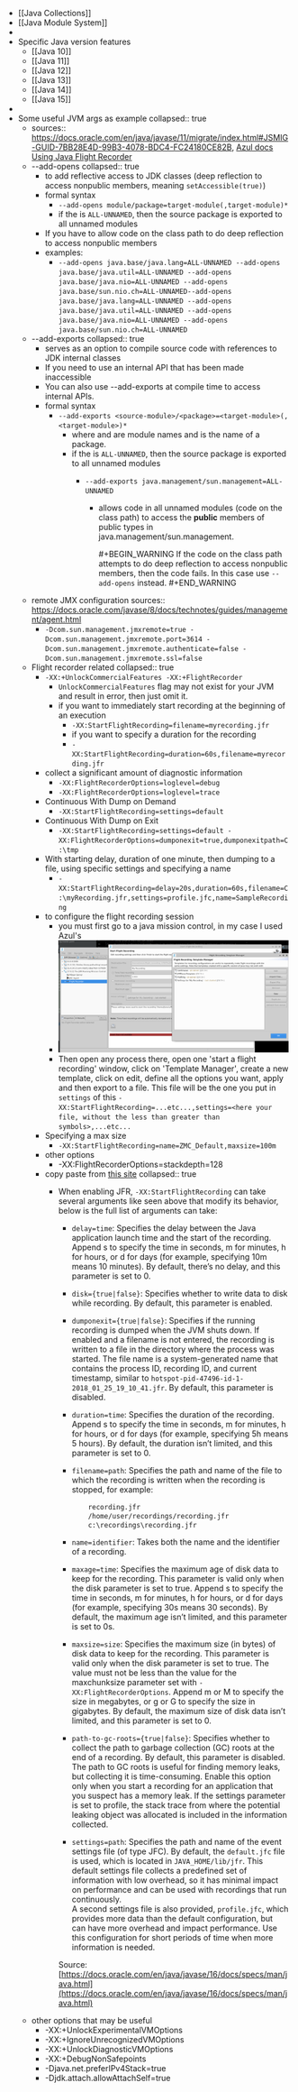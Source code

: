 - [[Java Collections]]
- [[Java Module System]]
-
- Specific Java version features
	- [[Java 10]]
	- [[Java 11]]
	- [[Java 12]]
	- [[Java 13]]
	- [[Java 14]]
	- [[Java 15]]
-
- Some useful JVM args as example
  collapsed:: true
	- sources:: https://docs.oracle.com/en/java/javase/11/migrate/index.html#JSMIG-GUID-7BB28E4D-99B3-4078-BDC4-FC24180CE82B, [Azul docs Using Java Flight Recorder](https://docs.azul.com/prime/Java-Flight-Recorder)
	- --add-opens
	  collapsed:: true
		- to add reflective access to JDK classes (deep reflection to access nonpublic members, meaning `setAccessible(true)`)
		- formal syntax
			- `--add-opens module/package=target-module(,target-module)*`
			- if the <target-module> is `ALL-UNNAMED`, then the source package is exported to all unnamed modules
		- If you have to allow code on the class path to do deep reflection to access nonpublic members
		- examples:
			- `--add-opens java.base/java.lang=ALL-UNNAMED --add-opens java.base/java.util=ALL-UNNAMED --add-opens java.base/java.nio=ALL-UNNAMED --add-opens java.base/sun.nio.ch=ALL-UNNAMED--add-opens java.base/java.lang=ALL-UNNAMED --add-opens java.base/java.util=ALL-UNNAMED --add-opens java.base/java.nio=ALL-UNNAMED --add-opens java.base/sun.nio.ch=ALL-UNNAMED`
	- --add-exports
	  collapsed:: true
		- serves as an option to compile source code with references to JDK internal classes
		- If you need to use an internal API that has been made inaccessible
		- You can also use --add-exports at compile time to access internal APIs.
		- formal syntax
			- `--add-exports <source-module>/<package>=<target-module>(,<target-module>)*`
				- where <source-module> and <target-module> are module names and <package> is the name of a package.
				- if the <target-module> is `ALL-UNNAMED`, then the source package is exported to all unnamed modules
					- `--add-exports java.management/sun.management=ALL-UNNAMED`
						- allows code in all unnamed modules (code on the class path) to access the **public** members of public types in java.management/sun.management.
						  
						  #+BEGIN_WARNING
						  If the code on the class path attempts to do deep reflection to access nonpublic members, then the code fails. In this case use `--add-opens` instead.
						  #+END_WARNING
	- remote JMX configuration
	  sources:: https://docs.oracle.com/javase/8/docs/technotes/guides/management/agent.html
		- `-Dcom.sun.management.jmxremote=true -Dcom.sun.management.jmxremote.port=3614 -Dcom.sun.management.jmxremote.authenticate=false -Dcom.sun.management.jmxremote.ssl=false`
	- Flight recorder related
	  collapsed:: true
		- `-XX:+UnlockCommercialFeatures -XX:+FlightRecorder`
			- `UnlockCommercialFeatures` flag may not exist for your JVM and result in error, then just omit it.
			- if you want to immediately start recording at the beginning of an execution
				- `-XX:StartFlightRecording=filename=myrecording.jfr`
				- if you want to specify a duration for the recording
				- `-XX:StartFlightRecording=duration=60s,filename=myrecording.jfr`
		- collect a significant amount of diagnostic information
			- `-XX:FlightRecorderOptions=loglevel=debug`
			- `-XX:FlightRecorderOptions=loglevel=trace`
		- Continuous With Dump on Demand
			- `-XX:StartFlightRecording=settings=default`
		- Continuous With Dump on Exit
			- `-XX:StartFlightRecording=settings=default -XX:FlightRecorderOptions=dumponexit=true,dumponexitpath=C:\tmp`
		- With starting delay, duration of one minute, then dumping to a file, using specific settings and specifying a name
			- `-XX:StartFlightRecording=delay=20s,duration=60s,filename=C:\myRecording.jfr,settings=profile.jfc,name=SampleRecording`
		- to configure the flight recording session
			- you must first go to a java mission control, in my case I used Azul's
			- ![image.png](../assets/image_1649441138615_0.png)
			- Then open any process there, open one  'start a flight recording' window, click on 'Template Manager', create a new template, click on edit, define all the options you want, apply and then export to a file. This file will be the one you put in `settings` of this `-XX:StartFlightRecording=...etc...,settings=<here your file, without the less than greater than symbols>,...etc...`
		- Specifying a max size
			- `-XX:StartFlightRecording=name=ZMC_Default,maxsize=100m`
		- other options
			- -XX:FlightRecorderOptions=stackdepth=128
		- copy paste from [this site](https://wkorando.github.io/sip-of-java/011.html)
		  collapsed:: true
			- When enabling JFR, `-XX:StartFlightRecording` can take several arguments like seen above that modify its behavior, below is the full list of arguments can take:
			  
			  *   `delay=time`: Specifies the delay between the Java application launch time and the start of the recording. Append s to specify the time in seconds, m for minutes, h for hours, or d for days (for example, specifying 10m means 10 minutes). By default, there’s no delay, and this parameter is set to 0.  
			      
			  *   `disk={true|false}`: Specifies whether to write data to disk while recording. By default, this parameter is enabled.  
			      
			  *   `dumponexit={true|false}`: Specifies if the running recording is dumped when the JVM shuts down. If enabled and a filename is not entered, the recording is written to a file in the directory where the process was started. The file name is a system-generated name that contains the process ID, recording ID, and current timestamp, similar to `hotspot-pid-47496-id-1-2018_01_25_19_10_41.jfr`. By default, this parameter is disabled.  
			      
			  *   `duration=time`: Specifies the duration of the recording. Append s to specify the time in seconds, m for minutes, h for hours, or d for days (for example, specifying 5h means 5 hours). By default, the duration isn’t limited, and this parameter is set to 0.  
			      
			  *   `filename=path`: Specifies the path and name of the file to which the recording is written when the recording is stopped, for example:  
			      
			  
			              recording.jfr
			              /home/user/recordings/recording.jfr
			              c:\recordings\recording.jfr
			      
			  
			  *   `name=identifier`: Takes both the name and the identifier of a recording.  
			      
			  *   `maxage=time`: Specifies the maximum age of disk data to keep for the recording. This parameter is valid only when the disk parameter is set to true. Append s to specify the time in seconds, m for minutes, h for hours, or d for days (for example, specifying 30s means 30 seconds). By default, the maximum age isn’t limited, and this parameter is set to 0s.  
			      
			  *   `maxsize=size`: Specifies the maximum size (in bytes) of disk data to keep for the recording. This parameter is valid only when the disk parameter is set to true. The value must not be less than the value for the maxchunksize parameter set with `-XX:FlightRecorderOptions`. Append m or M to specify the size in megabytes, or g or G to specify the size in gigabytes. By default, the maximum size of disk data isn’t limited, and this parameter is set to 0.  
			      
			  *   `path-to-gc-roots={true|false}`: Specifies whether to collect the path to garbage collection (GC) roots at the end of a recording. By default, this parameter is disabled.  
			      The path to GC roots is useful for finding memory leaks, but collecting it is time-consuming. Enable this option only when you start a recording for an application that you suspect has a memory leak. If the settings parameter is set to profile, the stack trace from where the potential leaking object was allocated is included in the information collected.  
			      
			  *   `settings=path`: Specifies the path and name of the event settings file (of type JFC). By default, the `default.jfc` file is used, which is located in `JAVA_HOME/lib/jfr`. This default settings file collects a predefined set of information with low overhead, so it has minimal impact on performance and can be used with recordings that run continuously.  
			      A second settings file is also provided, `profile.jfc`, which provides more data than the default configuration, but can have more overhead and impact performance. Use this configuration for short periods of time when more information is needed.
			  
			  Source: [https://docs.oracle.com/en/java/javase/16/docs/specs/man/java.html](https://docs.oracle.com/en/java/javase/16/docs/specs/man/java.html)
	- other options that may be useful
		- -XX:+UnlockExperimentalVMOptions
		- -XX:+IgnoreUnrecognizedVMOptions
		- -XX:+UnlockDiagnosticVMOptions
		- -XX:+DebugNonSafepoints
		- -Djava.net.preferIPv4Stack=true
		- -Djdk.attach.allowAttachSelf=true